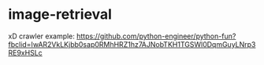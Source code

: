 # image-retrieval
xD
crawler example: https://github.com/python-engineer/python-fun?fbclid=IwAR2VkLKjbb0sap0RMhHRZ1hz7AJNobTKH1TGSWl0DqmGuyLNrp3RE9xHSLc
